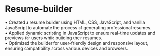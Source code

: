 # Resume-builder
• Created a resume builder using HTML, CSS, JavaScript, and vanilla JavaScript to automate the process of generating 
professional resumes. 
<br>
• Applied dynamic scripting in JavaScript to ensure real-time updates and previews for users while building their resumes.
<br>
• Optimized the builder for user-friendly design and responsive layout, ensuring compatibility across various devices and browsers. 
